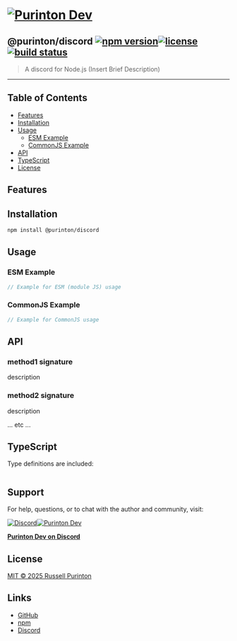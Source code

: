 # [![Purinton Dev](https://purinton.us/logos/brand.png)](https://discord.gg/QSBxQnX7PF)

## @purinton/discord [![npm version](https://img.shields.io/npm/v/@purinton/discord.svg)](https://www.npmjs.com/package/@purinton/discord)[![license](https://img.shields.io/github/license/purinton/discord.svg)](LICENSE)[![build status](https://github.com/purinton/discord/actions/workflows/nodejs.yml/badge.svg)](https://github.com/purinton/discord/actions)

> A discord for Node.js (Insert Brief Description)

---

## Table of Contents

- [Features](#features)
- [Installation](#installation)
- [Usage](#usage)
  - [ESM Example](#esm-example)
  - [CommonJS Example](#commonjs-example)
- [API](#api)
- [TypeScript](#typescript)
- [License](#license)

## Features

## Installation

```bash
npm install @purinton/discord
```

## Usage

### ESM Example

```js
// Example for ESM (module JS) usage

```

### CommonJS Example

```js
// Example for CommonJS usage

```

## API

### method1 signature

description

### method2 signature

description

... etc ...

## TypeScript

Type definitions are included:

```ts

```

## Support

For help, questions, or to chat with the author and community, visit:

[![Discord](https://purinton.us/logos/discord_96.png)](https://discord.gg/QSBxQnX7PF)[![Purinton Dev](https://purinton.us/logos/purinton_96.png)](https://discord.gg/QSBxQnX7PF)

**[Purinton Dev on Discord](https://discord.gg/QSBxQnX7PF)**

## License

[MIT © 2025 Russell Purinton](LICENSE)

## Links

- [GitHub](https://github.com/purinton/discord)
- [npm](https://www.npmjs.com/package/@purinton/discord)
- [Discord](https://discord.gg/QSBxQnX7PF)
